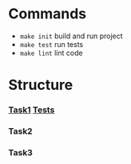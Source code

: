 # Commands

* ``make init`` build and run project
* ``make test`` run tests
* ``make lint`` lint code

# Structure

### [Task1][1] [Tests][2]
### Task2 
### Task3

[1]: https://github.com/kolotov/some-task/blob/main/app/src/Task1/ParseTags.php
[2]: https://github.com/kolotov/some-task/blob/main/app/tests/Task1/ParseTagsTest.php